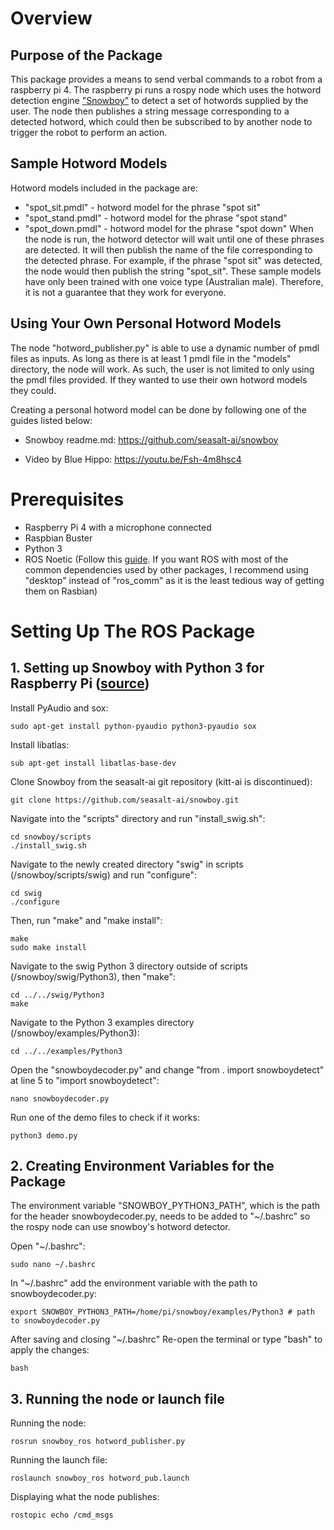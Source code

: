# Overview
## Purpose of the Package
This package provides a means to send verbal commands to a robot from a raspberry pi 4. The raspberry pi runs a rospy node which uses the hotword detection engine ["Snowboy"](https://github.com/seasalt-ai/snowboy.git) to detect a set of hotwords supplied by the user. The node then publishes a string message corresponding to a detected hotword, which could then be subscribed to by another node to trigger the robot to perform an action.

## Sample Hotword Models
Hotword models included in the package are:
- "spot_sit.pmdl" - hotword model for the phrase "spot sit"
- "spot_stand.pmdl" - hotword model for the phrase "spot stand"
- "spot_down.pmdl" - hotword model for the phrase "spot down"
When the node is run, the hotword detector will wait until one of these phrases are detected. It will then publish the name of the file corresponding to the detected phrase. For example, if the phrase "spot sit" was detected, the node would then publish the string "spot_sit". These sample models have only been trained with one voice type (Australian male). Therefore, it is not a guarantee that they work for everyone.

## Using Your Own Personal Hotword Models
The node "hotword_publisher.py" is able to use a dynamic number of pmdl files as inputs. As long as there is at least 1 pmdl file in the "models" directory, the node will work. As such, the user is not limited to only using the pmdl files provided. If they wanted to use their own hotword models they could.

Creating a personal hotword model can be done by following one of the guides listed below:

- Snowboy readme.md: https://github.com/seasalt-ai/snowboy

- Video by Blue Hippo: https://youtu.be/Fsh-4m8hsc4

# Prerequisites
- Raspberry Pi 4 with a microphone connected
- Raspbian Buster
- Python 3
- ROS Noetic (Follow this [guide](https://varhowto.com/install-ros-noetic-raspberry-pi-4/#ROS_Noetic_Raspberry_Pi##). If you want ROS with most of the common dependencies used by other packages, I recommend using "desktop" instead of "ros_comm" as it is the least tedious way of getting them on Rasbian)

# Setting Up The ROS Package

## 1. Setting up Snowboy with Python 3 for Raspberry Pi ([source](https://youtu.be/nClsUOJXsTI))

Install PyAudio and sox:

```
sudo apt-get install python-pyaudio python3-pyaudio sox
```

Install libatlas:

```
sub apt-get install libatlas-base-dev
```

Clone Snowboy from the seasalt-ai git repository (kitt-ai is discontinued):

```
git clone https://github.com/seasalt-ai/snowboy.git
```

Navigate into the "scripts" directory and run "install_swig.sh":

```
cd snowboy/scripts
./install_swig.sh
```

Navigate to the newly created directory "swig" in scripts (/snowboy/scripts/swig) and run "configure":

```
cd swig
./configure
```

Then, run "make" and "make install":

```
make
sudo make install
```

Navigate to the swig Python 3 directory outside of scripts (/snowboy/swig/Python3), then "make":

```
cd ../../swig/Python3
make
```

Navigate to the Python 3 examples directory (/snowboy/examples/Python3):

```
cd ../../examples/Python3
```

Open the "snowboydecoder.py" and change "from . import snowboydetect" at line 5 to "import snowboydetect":

```
nano snowboydecoder.py
```

Run one of the demo files to check if it works:

```
python3 demo.py
```

## 2. Creating Environment Variables for the Package

The environment variable "SNOWBOY_PYTHON3_PATH", which is the path for the header snowboydecoder.py, needs to be added to "~/.bashrc" so the rospy node can use snowboy's hotword detector.

Open "~/.bashrc":

```
sudo nano ~/.bashrc
```

In "~/.bashrc" add the environment variable with the path to snowboydecoder.py:

```
export SNOWBOY_PYTHON3_PATH=/home/pi/snowboy/examples/Python3 # path to snowboydecoder.py
```

After saving and closing "~/.bashrc" Re-open the terminal or type "bash" to apply the changes:

```
bash
```

## 3. Running the node or launch file

Running the node:

```
rosrun snowboy_ros hotword_publisher.py
```

Running the launch file:

```
roslaunch snowboy_ros hotword_pub.launch
```

Displaying what the node publishes:

```
rostopic echo /cmd_msgs
```

